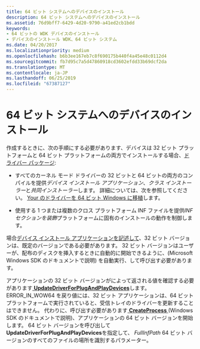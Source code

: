 ```yaml
---
title: 64 ビット システムへのデバイスのインストール
description: 64 ビット システムへのデバイスのインストール
ms.assetid: 76d9bff7-6429-4d20-9790-a41ed2cb1bdd
keywords:
- 64 ビットの WDK デバイスのインストール
- デバイスのインストール WDK、64 ビット システム
ms.date: 04/20/2017
ms.localizationpriority: medium
ms.openlocfilehash: b6b3ee167eb7c8f690175b440f4a45e48c0112d4
ms.sourcegitcommit: fb7d95c7a5d47860918cd3602efdd33b69dcf2da
ms.translationtype: MT
ms.contentlocale: ja-JP
ms.lasthandoff: 06/25/2019
ms.locfileid: "67387127"
---
```

# <a name="device-installations-on-64-bit-systems"></a>64 ビット システムへのデバイスのインストール





作成するときに、次の手順にする必要があります、デバイスは 32 ビット プラットフォームと 64 ビット プラットフォームの両方でインストールする場合、[ドライバー パッケージ](driver-packages.md):

-   すべてのカーネル モード ドライバーの 32 ビットと 64 ビットの両方のコンパイルを提供*デバイス インストール アプリケーション*、*クラス インストーラー*と*共同インストーラー*します。 詳細については、次を参照してください。 [Your のドライバーを 64 ビット Windows に移植](https://docs.microsoft.com/windows-hardware/drivers/kernel/porting-your-driver-to-64-bit-windows)します。

-   使用する 1 つまたは複数のクロス プラットフォーム INF ファイルを提供*INF セクションを装飾*プラットフォームに固有のインストールの動作を制御します。

場合[デバイス インストール アプリケーションを記述して](writing-a-device-installation-application.md)、32 ビット バージョンは、既定のバージョンである必要があります。 32 ビット バージョンはユーザーが、配布のディスクを挿入するときに自動的に開始できるように、(Microsoft Windows SDK のドキュメントで説明) を自動実行、して呼び出す必要があります。

アプリケーションの 32 ビット バージョンがによって返される値を確認する必要があります[ **UpdateDriverForPlugAndPlayDevices**](https://docs.microsoft.com/windows/desktop/api/newdev/nf-newdev-updatedriverforplugandplaydevicesa)します。 ERROR_IN_WOW64 を戻り値には、32 ビット アプリケーションは、64 ビット プラットフォームで実行されていると、受信トレイのドライバーを更新することはできません。 代わりに、呼び出す必要があります[ **CreateProcess** ](https://docs.microsoft.com/windows/desktop/api/processthreadsapi/nf-processthreadsapi-createprocessa) (Windows SDK のドキュメントで説明)、アプリケーションの 64 ビット バージョンを開始します。 64 ビット バージョンを呼び出して**UpdateDriverForPlugAndPlayDevices**を指定して、 *FullInfPath* 64 ビット バージョンのすべてのファイルの場所を識別するパラメーター。

 

 






